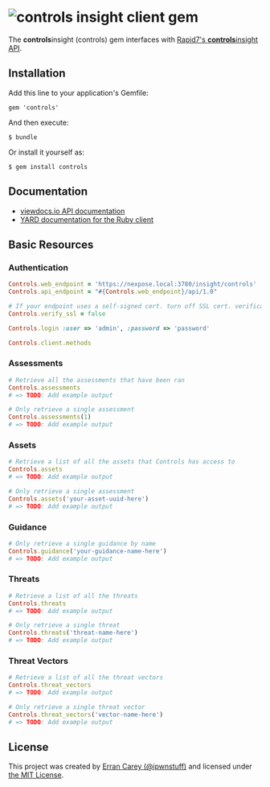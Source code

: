 # ![controls insight](https://raw.github.com/rapid7/controlsinsight.rb/master/docs/images/controlsinsight.png "controlsinsight") client gem

The **controls**insight (controls) gem interfaces with [Rapid7's **controls**insight API](http://rapid7.viewdocs.io/controlsinsight.rb).

## Installation
Add this line to your application's Gemfile:

    gem 'controls'

And then execute:

    $ bundle

Or install it yourself as:

    $ gem install controls

## Documentation
* [viewdocs.io API documentation](http://rapid7.viewdocs.io/controlsinsight.rb)
* [YARD documentation for the Ruby client](http://www.rubydoc.info/github/rapid7/controlsinsight.rb)

## Basic Resources
### Authentication
```ruby
Controls.web_endpoint = 'https://nexpose.local:3780/insight/controls'
Controls.api_endpoint = "#{Controls.web_endpoint}/api/1.0"

# If your endpoint uses a self-signed cert. turn off SSL cert. verification
Controls.verify_ssl = false

Controls.login :user => 'admin', :password => 'password'

Controls.client.methods
```

### Assessments
```ruby
# Retrieve all the assessments that have been ran
Controls.assessments
# => TODO: Add example output

# Only retrieve a single assessment
Controls.assessments(1)
# => TODO: Add example output
```


### Assets
```ruby
# Retrieve a list of all the assets that Controls has access to
Controls.assets
# => TODO: Add example output

# Only retrieve a single assessment
Controls.assets('your-asset-uuid-here')
# => TODO: Add example output
```

### Guidance
```ruby
# Only retrieve a single guidance by name
Controls.guidance('your-guidance-name-here')
# => TODO: Add example output
```

### Threats
```ruby
# Retrieve a list of all the threats
Controls.threats
# => TODO: Add example output

# Only retrieve a single threat
Controls.threats('threat-name-here')
# => TODO: Add example output
```

### Threat Vectors
```ruby
# Retrieve a list of all the threat vectors
Controls.threat_vectors
# => TODO: Add example output

# Only retrieve a single threat vector
Controls.threat_vectors('vector-name-here')
# => TODO: Add example output
```

## License
This project was created by [Erran Carey (@ipwnstuff)](http://ipwnstuff.github.io) and licensed under [the MIT License](LICENSE.md).
